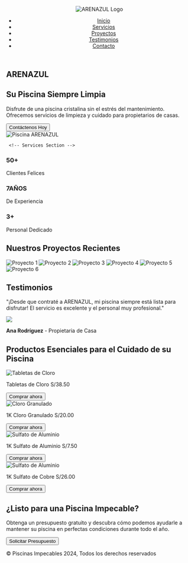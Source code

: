 <html lang="es">
<head>
  <meta charset="UTF-8">
  <meta name="viewport" content="width=device-width, initial-scale=1.0">
  <title>ARENAZUL: Mantenimiento de Piscinas</title>
  <style>
 
/* Reset and Global Styles */
* {
  margin: 0;
  padding: 0;
  box-sizing: border-box;
}

body {
  font-family: 'Arial', sans-serif;
  line-height: 1.6;
  background-color: #d6f0f1;
}

/* Header Section */
header {
  background-color: #363a3b;
  padding: 10px 20px;
  box-shadow: 0 4px 8px rgba(0, 0, 0, 0.1);
  display: flex;
  justify-content: space-between;
  align-items: center;
  border-radius: 15px;
  margin: 20px;
}

header .logo {
  display: flex;
  align-items: center;
}

header .logo img {
  background-color: transparent;
  width: 50px; /* Ajusta el tamaño del logo */
  height: auto;
}

nav ul {
  display: flex;
  justify-content: flex-end;
  list-style-type: none;
  padding: 0;
}

nav ul li {
  margin-left: 20px;
  font-size: 15px;
}

nav ul li a {
  color: white;
  text-decoration: none;
  font-weight: bold;
  text-transform: uppercase;
}

nav ul li a:hover {
  color: #d6f0f1;
}

/* Hamburguesa */
.menu-toggle {
  display: none;
  flex-direction: column;
  cursor: pointer;
  margin-left: auto; /* Empuja la hamburguesa al extremo derecho */
}

.menu-toggle span {
  background-color: white;
  height: 4px;
  width: 20px; /* Ajusta el tamaño del ícono */
  margin: 4px 0;
  border-radius: 5px;
}

/* Adaptación para móviles */
@media (max-width: 768px) {
  header {
    padding: 10px 15px;
    flex-direction: row;
    justify-content: space-between;
    align-items: center;
  }

  .logo img {
    width: 40px; /* Ajusta el tamaño del logo para pantallas pequeñas */
  }

  nav ul {
    display: none; /* Oculta el menú en pantallas pequeñas */
    flex-direction: column;
    margin-top: 10px;
    width: 100%;
    padding: 10px 0;
    background-color: #363a3b;
    border-radius: 10px;
  }

  nav ul li {
    margin: 10px 0;
    font-size: 14px;
    text-align: center;
  }

  .menu-toggle {
    display: flex; /* Muestra el ícono de hamburguesa */
  }

  nav ul.open {
    display: flex; /* Muestra el menú cuando la clase 'open' se añade */
  }
}

@media (max-width: 480px) {
  header {
    padding: 10px 10px;
  }

  .logo img {
    width: 35px; /* Ajusta el logo para pantallas muy pequeñas */
  }

  nav ul li {
    font-size: 12px;
    margin: 8px 0;
  }
}

/* Hero Section */
.hero {
  display: flex;
  justify-content: space-between;
  align-items: center;
  background: linear-gradient(to right, #e8fbff, #d6f0f1);
  padding: 10px 20px;
  color: #0f172a;
  text-align: left;
  background-size: cover;
  background-position: center;
}

.hero-content h1 {
  font-size: 50px;
  margin-bottom: 0px;
}

.hero-content p {
  font-size: 20px;
  margin-bottom: 30px;
}

.hero button {
  background-color: #0f172a;
  padding: 15px 30px;
  font-size: 18px;
  border: none;
  color: white;
  cursor: pointer;
  border-radius: 5px;
}

.hero button:hover {
  background-color: #00A9E0;
}

.hero img {
  width: 50%;
  border-radius: 20px 0px 30px 0px;
}

/* Projects Section */
.projects {
  padding: 20px 0;
  background-color: white;
  text-align: center;
}

.projects h2 {
  font-size: 36px;
  margin-bottom: 40px;
}

.project-gallery {
  display: grid;
  grid-template-columns: repeat(3, 1fr);
  gap: 20px;
}

.project-gallery img {
  width: 100%;
  height: 250px; /* Altura fija para todas las imágenes */
  object-fit: cover; /* Mantiene la proporción sin distorsionar */
  border-radius: 10px;
  box-shadow: 0 4px 8px rgba(0, 0, 0, 0.1);
}

/* Services Section */
.services {
  padding: 50px 30px;
  text-align: center;
}


  .service-stats {
    display: flex;
    flex-direction: column; /* En pantallas grandes los elementos estarán en una columna */
    justify-content: space-around;
    margin-bottom: 50px;
  }

  .stat {
    padding: 30px;
    width: auto; /* Ajuste automático en pantallas grandes */
  }

  .stat h3 {
    font-size: 48px;
  }

  .stat p {
    font-size: 18px;
  }
}


/* Testimonials Section */
.testimonials {
  padding: 50px 30px;
  background-color: #d6f0f1;
  text-align: center;
}

.testimonials h2 {
  font-size: 36px;
  margin-bottom: 30px;
}

.testimonial img {
      width: 100%;
  border-radius: 20px 0px 30px 0px;
}

.testimonial {
  background-color: white;
  padding: 30px;
  border-radius: 10px;
  box-shadow: 0 4px 8px rgba(0, 0, 0, 0.1);
  max-width: 600px;
  margin: 0 auto;
}

.testimonial p {
  font-size: 20px;
  color: #555;
  margin-bottom: 20px;
}

.testimonial strong {
  font-size: 18px;
  color: #00A9E0;
}

/* Products Section */
.products {
  padding: 50px 30px;
  background-color: white;
  text-align: center;
}

.products h2 {
  font-size: 36px;
  margin-bottom: 40px;
}

.product-gallery {
  display: grid;
  grid-template-columns: repeat(3, 1fr);
  gap: 20px;
}

.product {
  background-color: #f9f9f9;
  padding: 20px;
  border-radius: 10px;
  box-shadow: 0 4px 8px rgba(0, 0, 0, 0.1);
}

.product img {
  width: 100%;
  border-radius: 10px;
  margin-bottom: 20px;
}

.product p {
  font-size: 18px;
  color: #333;
  margin-bottom: 20px;
}

.product button {
  padding: 10px 20px;
  background-color: #ffde00;
  color: white;
  border: none;
  cursor: pointer;
  border-radius: 5px;
}

.product button:hover {
  background-color: #00A9E0;
}

/* Contact Section */
.contact {
  padding: 50px 30px;
  background-color: #d6f0f1;
  text-align: center;
}

.contact h2 {
  font-size: 36px;
  margin-bottom: 30px;
}

.contact p {
  font-size: 20px;
  color: #555;
  margin-bottom: 30px;
}

.contact button {
  padding: 15px 30px;
  font-size: 18px;
  background-color: #00A9E0;
  color: white;
  border: none;
  cursor: pointer;
  border-radius: 5px;
}

.contact button:hover {
  background-color: #ffde00;
}

/* Footer Section */
footer {
  background-color: #00A9E0;
  color: white;
  text-align: center;
  padding: 20px 0;
}

.social-media a {
  color: white;
  text-decoration: none;
  margin: 0 10px;
}

.social-media a:hover {
  color: #ffde00;
}

/* Responsividad para pantallas más pequeñas */
@media (max-width: 768px) {
  .hero {
    flex-direction: column; /* Coloca la imagen y el texto en columna */
    text-align: center;
  }

  .hero img {
    width: 80%; /* Ajusta el tamaño de la imagen */
    margin-top: 20px;
  }

  .projects .project-gallery {
    display: grid;
    grid-template-columns: repeat(3, 1fr); /* Dos columnas */
    gap: 10px;
  }

  .services .service-stats {
    flex-direction: row; /* Coloca los elementos en columna */
    align-items: center;
  }

  .product-gallery {
    grid-template-columns: repeat(2, 1fr); /* Dos columnas */
  }

  .testimonial {
    max-width: 90%; /* Ajusta el tamaño del testimonio */
  }

  .contact button {
    width: 100%; /* Hace que el botón ocupe todo el ancho */
  }

  .product button {
    width: 100%; /* Hace que el botón ocupe todo el ancho */
  }

  .stat {
    width: 100%; /* Hace que los stats ocupen el 100% */
    margin-bottom: 20px;
  }
}

@media (max-width: 480px) {
  .hero {
    padding: 10px 15px;
  }

  .hero img {
    width: 100%; /* Hace que la imagen ocupe todo el ancho */
  }

  .projects h2 {
    font-size: 28px; /* Ajusta el tamaño del título */
  }

  .services h2, .testimonials h2, .products h2, .contact h2 {
    font-size: 28px; /* Ajusta el tamaño de los títulos */
  }

  .services p, .testimonials p, .products p, .contact p {
    font-size: 16px; /* Ajusta el tamaño del texto */
  }

  .services button, .testimonial button, .contact button {
    font-size: 16px; /* Ajusta el tamaño del botón */
    padding: 12px 24px;
  }

  .stat h3 {
    font-size: 36px; /* Ajusta el tamaño de los números */
  }

  .testimonial {
    padding: 20px;
  }

  .product-gallery {
    grid-template-columns: 1fr; /* Una columna */
  }

  .product {
    padding: 15px; /* Reduce el padding */
  }
}
  </style></head>
<body>
  <!-- Header Section -->
  <header>
    <div class="logo">
      <img src="https://cdn.wegic.ai/assets/onepage/thread/icon/1750689479539.png" alt="ARENAZUL Logo"> <!-- Reemplaza con la URL de tu logo -->
    </div>
       <div class="menu-toggle">
    <span></span>
    <span></span>
    <span></span>
  </div>
          <nav>
      <ul>
        <li><a href="#home">Inicio</a></li>
        <li><a href="#services">Servicios</a></li>
        <li><a href="#projects">Proyectos</a></li>
        <li><a href="#testimonials">Testimonios</a></li>
        <li><a href="#contact">Contacto</a></li>
      </ul>
    </nav>
  </header>

  <!-- Hero Section -->
  <section id="home" class="hero">
    <div class="hero-content">
      <h1>ARENAZUL</h1>
      <h1>Su Piscina Siempre Limpia</h1>
      <p>Disfrute de una piscina cristalina sin el estrés del mantenimiento. Ofrecemos servicios de limpieza y cuidado para propietarios de casas.</p>
      <button>Contáctenos Hoy</button>
    </div>
    <img src="https://txcdn-prod-a1art.xiaopiu.com/assets/images/app_1925013562074480641/1925013562078674945/6656a072-e611-491d-a643-628c73e7e2d6.jpeg?oldPrompt=A crystal-clear swimming pool reflecting the bright sunlight, surrounded by a well-maintained garden, showcasing pristine water and sparkling clean tiles. The pool is inviting and refreshing, with a sense of cleanliness and tranquility. In the background, a modern house can be seen, subtly suggesting the target audience of homeowners. (Emphasis on cleanliness, clarity, and inviting atmosphere:1.2), (no people in the scene), (professional photography)." alt="Piscina ARENAZUL"> <!-- Reemplaza con la URL de tu imagen -->
    
     <!-- Services Section -->
  <section id="services" class="services">
    <div class="service-stats">
      <div class="stat">
        <h3>50+</h3>
        <p>Clientes Felices</p>
      </div>
      <div class="stat">
        <h3>7AÑOS</h3>
        <p>De Experiencia</p>
      </div>
      <div class="stat">
        <h3>3+</h3>
        <p>Personal Dedicado</p>
      </div>
    </div>
  </section>
  </section>

  <!-- Our Projects Section -->
  <section id="projects" class="projects">
    <h2>Nuestros Proyectos Recientes</h2>
    <div class="project-gallery">
      <img src="https://lh3.googleusercontent.com/gps-cs/AIky0YWTgWhMgCINg0P7MCRvFQ6S_2pjcHDxa0cGAqcu8sdChfAU5i5gX1RFxVovDp3MIxJ5UBeuacjPrHWbEvUI4nUSXVWShUJXGqH9a5nXzexSZDha55Xy2oUl0eWnkWxSS056mG7SSF8Vfm0=w3840-h2160-p-k-no" alt="Proyecto 1">
      <img src="https://lh3.googleusercontent.com/gps-cs/AIky0YWTgWhMgCINg0P7MCRvFQ6S_2pjcHDxa0cGAqcu8sdChfAU5i5gX1RFxVovDp3MIxJ5UBeuacjPrHWbEvUI4nUSXVWShUJXGqH9a5nXzexSZDha55Xy2oUl0eWnkWxSS056mG7SSF8Vfm0=w3840-h2160-p-k-no" alt="Proyecto 2">
      <img src="https://lh3.googleusercontent.com/gps-cs/AIky0YXRadNFxZwk-GjtcE5qCL4sILUiGbaS-xzHM8V30PhbIX_mOahPqyQmxIajXIyKjA5rcQtTIOFrY-dIXafAwD8qolFwVA3eDEWKtJKxZadhbGTLsPOl0bC9RPJwKSyMtH178_2wFImqK_kn=w4160-h3120-p-k-no" alt="Proyecto 3">
      <img src="https://lh3.googleusercontent.com/gps-cs/AIky0YXbcEZDRS2R4BlH1aIecDNpKgdSKlomaJJ-IZ_RGvv1F-zE8VJ-zCW4RyKbSSvxt7VFPkME-171ong9ulOOb2ouIpsb5NOwLUEoMj7E3OAbfGsNi65WLE_AY_Oyod0ZIPXu2RSLroCZCAu8=w4160-h3120-p-k-no" alt="Proyecto 4">
      <img src="https://lh3.googleusercontent.com/gps-cs/AIky0YWhbbPVB7G5IqJrstFiNOsmhQuRlXVeWgKxSAdMKsWrmKsVniqxDxtnrQSPxOZa3dZlq2gyJ3A7B2MC_tKjCfMmh9p7PkM0TGhKvxvgYd6uokFSZEwe_LUdJvqeulRd4AQWp9DzfkiDIOkI=w4608-h3456-p-k-no" alt="Proyecto 5">
      <img src="https://lh3.googleusercontent.com/gps-cs/AIky0YWglv-HM0EpZ0Rrfm3_LA_Pd3oAU9WVk12GZL1qUNG9PHxOXJ2DdCeqyIQ6gb46_R-9YzLhw6O_Vmy8YX9DFeGrtRW7Qo6BLtIQB7g3T5l-pC7A6m6DfbUY9gCC7i2T7ruvIF6invi2Uwhg=w4608-h3456-p-k-no" alt="Proyecto 6">
    </div>
  </section>

 

  <!-- Testimonials Section -->
  <section id="testimonials" class="testimonials">
    <h2>Testimonios</h2>
    <div class="testimonial">
      <p>"¡Desde que contraté a ARENAZUL, mi piscina siempre está lista para disfrutar! El servicio es excelente y el personal muy profesional."</p>
      <img src="https://txcdn-prod-a1art.xiaopiu.com/assets/images/app_1925013562074480641/1925013562078674945/84d609b0-2f3d-4459-b9b7-6b3f0df73055.jpeg?oldPrompt=A serene and crystal-clear swimming pool reflecting the bright sky, surrounded by a well-maintained patio with comfortable lounge chairs, showcasing the joy and satisfaction of happy homeowners (trustworthy:1.2), suggesting relaxation and a carefree lifestyle (professional:1.1), pristine water (clean:1.3), natural sunlight, enhancing the inviting ambiance, no visible cleaning equipment">
      <p><strong>Ana Rodríguez</strong> - Propietaria de Casa</p>
    </div>
  </section>

  <!-- Products Section -->
  <section id="products" class="products">
    <h2>Productos Esenciales para el Cuidado de su Piscina</h2>
    <div class="product-gallery">
      <div class="product">
        <img src="https://ceramicorpcenter.pe/wp-content/uploads/2024/05/CLORO-PASTILLAS.jpg" alt="Tabletas de Cloro">
        <p>Tabletas de Cloro  S/38.50</p>
        <button>Comprar ahora</button>
      </div>
      <div class="product">
        <img src="https://insumosquimicos.pe/wp-content/uploads/2021/08/Cloro-granulado-.jpg" alt="Cloro Granulado">
        <p>1K Cloro Granulado  S/20.00</p>
        <button>Comprar ahora</button>
      </div>
      <div class="product">
        <img src="https://aquagardens.com.ec/wp-content/uploads/2021/07/AQUA-7-800x800-1.jpg" alt="Sulfato de Aluminio">
        <p>1K Sulfato de Aluminio S/7.50</p>
        <button>Comprar ahora</button>
      </div>
            <div class="product">
        <img src="https://sulcosa.b-cdn.net/wp-content/uploads/2024/04/Sulfato-de-cobre-pentahidratado.webp" alt="Sulfato de Aluminio">
        <p>1K Sulfato de Cobre  S/26.00</p>
        <button>Comprar ahora</button>
      </div>
    </div>
  </section>

  <!-- Contact Section -->
  <section id="contact" class="contact">
    <h2>¿Listo para una Piscina Impecable?</h2>
    <p>Obtenga un presupuesto gratuito y descubra cómo podemos ayudarle a mantener su piscina en perfectas condiciones durante todo el año.</p>
    <button>Solicitar Presupuesto</button>
  </section>

  <!-- Footer Section -->
  <footer>
    <div class="footer-content">
      <p>&copy; Piscinas Impecables 2024, Todos los derechos reservados</p>
    </div>
  </footer>
 <script>
    const menuToggle = document.querySelector('.menu-toggle');
    const navMenu = document.querySelector('nav ul');

  menuToggle.addEventListener('click', () => {
      navMenu.classList.toggle('open'); // Alterna la visibilidad del menú
      menuToggle.classList.toggle('open'); // Opcional: Cambia el estilo del ícono de hamburguesa
    });
  </script>

</body>
</html>
